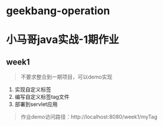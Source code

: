 # geekbang-operation

# 小马哥java实战-1期作业

## week1
> 不要求整合到一期项目，可以demo实现
1. 实现自定义标签
2. 编写自定义标签tag文件
3. 部署到servlet应用
> 作业demo访问路径：http://localhost:8080/week1/myTag





